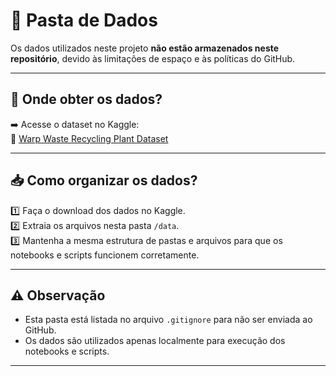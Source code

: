
# 📂 Pasta de Dados

Os dados utilizados neste projeto **não estão armazenados neste repositório**, devido às limitações de espaço e às políticas do GitHub.

---

## 🔗 Onde obter os dados?

➡️ Acesse o dataset no Kaggle:  
🔗 [Warp Waste Recycling Plant Dataset](https://www.kaggle.com/datasets/parohod/warp-waste-recycling-plant-dataset)

---

## 📥 Como organizar os dados?

1️⃣ Faça o download dos dados no Kaggle.  
2️⃣ Extraia os arquivos nesta pasta `/data`.  
3️⃣ Mantenha a mesma estrutura de pastas e arquivos para que os notebooks e scripts funcionem corretamente.

---

## ⚠️ Observação

- Esta pasta está listada no arquivo `.gitignore` para não ser enviada ao GitHub.  
- Os dados são utilizados apenas localmente para execução dos notebooks e scripts.

---
